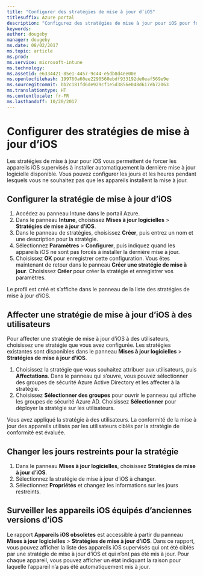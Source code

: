 ```yaml
---
title: "Configurer des stratégies de mise à jour d’iOS"
titlesuffix: Azure portal
description: "Configurez des stratégies de mise à jour pour iOS pour forcer les appareils iOS supervisés à installer automatiquement la dernière mise à jour logicielle disponible."
keywords: 
author: dougeby
manager: dougeby
ms.date: 08/02/2017
ms.topic: article
ms.prod: 
ms.service: microsoft-intune
ms.technology: 
ms.assetid: e6334421-85e1-4457-9c44-e5db8d4ee00e
ms.openlocfilehash: 199760a60ee2290560ebdf933192de0eaf569e9e
ms.sourcegitcommit: bb2c181fd6de929cf1e5d3856e048d617eb72063
ms.translationtype: HT
ms.contentlocale: fr-FR
ms.lasthandoff: 10/20/2017
---
```

# <a name="configure-ios-update-policies"></a>Configurer des stratégies de mise à jour d’iOS
Les stratégies de mise à jour pour iOS vous permettent de forcer les appareils iOS supervisés à installer automatiquement la dernière mise à jour logicielle disponible. Vous pouvez configurer les jours et les heures pendant lesquels vous ne souhaitez pas que les appareils installent la mise à jour.

## <a name="configure-the-ios-update-policy"></a>Configurer la stratégie de mise à jour d’iOS
1. Accédez au panneau Intune dans le portail Azure.
2. Dans le panneau **Intune**, choisissez **Mises à jour logicielles** > **Stratégies de mise à jour d’iOS**.
4. Dans le panneau de stratégies, choisissez **Créer**, puis entrez un nom et une description pour la stratégie.
5. Sélectionnez **Paramètres** > **Configurer**, puis indiquez quand les appareils iOS ne sont pas forcés à installer la dernière mise à jour.
6. Choisissez **OK** pour enregistrer cette configuration. Vous êtes maintenant de retour dans le panneau **Créer une stratégie de mise à jour**. Choisissez **Créer** pour créer la stratégie et enregistrer vos paramètres.

Le profil est créé et s’affiche dans le panneau de la liste des stratégies de mise à jour d’iOS.

## <a name="assign-an-ios-update-policy-to-users"></a>Affecter une stratégie de mise à jour d’iOS à des utilisateurs
Pour affecter une stratégie de mise à jour d’iOS à des utilisateurs, choisissez une stratégie que vous avez configurée. Les stratégies existantes sont disponibles dans le panneau **Mises à jour logicielles** > **Stratégies de mise à jour d’iOS**.
1. Choisissez la stratégie que vous souhaitez attribuer aux utilisateurs, puis **Affectations**. Dans le panneau qui s’ouvre, vous pouvez sélectionner des groupes de sécurité Azure Active Directory et les affecter à la stratégie.
2. Choisissez **Sélectionner des groupes** pour ouvrir le panneau qui affiche les groupes de sécurité Azure AD. Choisissez **Sélectionner** pour déployer la stratégie sur les utilisateurs.

Vous avez appliqué la stratégie à des utilisateurs. La conformité de la mise à jour des appareils utilisés par les utilisateurs ciblés par la stratégie de conformité est évaluée.

## <a name="change-the-restricted-days-for-the-policy"></a>Changer les jours restreints pour la stratégie
1. Dans le panneau **Mises à jour logicielles**, choisissez **Stratégies de mise à jour d’iOS**.
2. Sélectionnez la stratégie de mise à jour d’iOS à changer.
3. Sélectionnez **Propriétés** et changez les informations sur les jours restreints.

## <a name="monitor-ios-devices-with-older-ios-versions"></a>Surveiller les appareils iOS équipés d’anciennes versions d’iOS 
<!-- 1352223 -->
Le rapport **Appareils iOS obsolètes** est accessible à partir du panneau **Mises à jour logicielles** > **Stratégies de mise à jour d’iOS**. Dans ce rapport, vous pouvez afficher la liste des appareils iOS supervisés qui ont été ciblés par une stratégie de mise à jour d’iOS et qui n’ont pas été mis à jour. Pour chaque appareil, vous pouvez afficher un état indiquant la raison pour laquelle l’appareil n’a pas été automatiquement mis à jour.